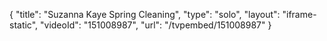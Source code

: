 {
    "title": "Suzanna Kaye Spring Cleaning",
    "type": "solo",
    "layout": "iframe-static",
    "videoId": "151008987",
    "url": "\/tvpembed\/151008987"
}